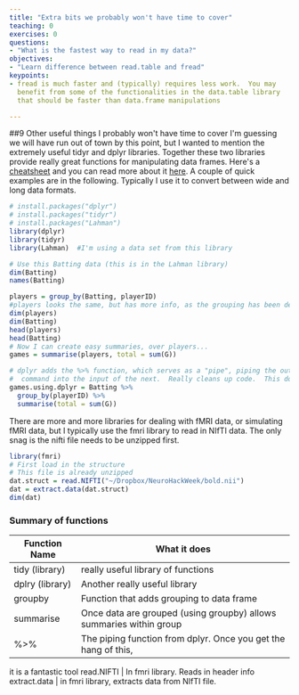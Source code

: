 ```yaml
---
title: "Extra bits we probably won't have time to cover"
teaching: 0
exercises: 0
questions:
- "What is the fastest way to read in my data?"
objectives:
- "Learn difference between read.table and fread"
keypoints:
- fread is much faster and (typically) requires less work.  You may
  benefit from some of the functionalities in the data.table library
  that should be faster than data.frame manipulations

---
```



##9 Other useful things I probably won't have time to cover
I'm guessing we will have run out of town by this point, but I wanted to mention the extremely useful tidyr and dplyr libraries.  Together these two libraries provide really great functions for manipulating data frames.  Here's a [cheatsheet](https://www.rstudio.com/wp-content/uploads/2015/02/data-wrangling-cheatsheet.pdf) and you can read more about it [here](https://rpubs.com/bradleyboehmke/data_wrangling).  A couple of quick examples are in the following.  Typically I use it to convert between wide and long data formats. 

```r
# install.packages("dplyr")
# install.packages("tidyr")
# install.packages("Lahman")
library(dplyr)
library(tidyr)
library(Lahman)  #I'm using a data set from this library
```

```r
# Use this Batting data (this is in the Lahman library)
dim(Batting)
names(Batting)

players = group_by(Batting, playerID)
#players looks the same, but has more info, as the grouping has been defined
dim(players)
dim(Batting)
head(players)
head(Batting)
# Now I can create easy summaries, over players...
games = summarise(players, total = sum(G))

# dplyr adds the %>% function, which serves as a "pipe", piping the output from one
#  command into the input of the next.  Really cleans up code.  This does what the above code did
games.using.dplyr = Batting %>%
  group_by(playerID) %>%
  summarise(total = sum(G))
```

There are more and more libraries for dealing with fMRI data, or simulating fMRI data, but I typically use the fmri library to read in NIfTI data.  The only snag is the nifti file needs to be unzipped first.

```r
library(fmri)
# First load in the structure
# This file is already unzipped
dat.struct = read.NIFTI("~/Dropbox/NeuroHackWeek/bold.nii")
dat = extract.data(dat.struct)
dim(dat)
```
### Summary of functions

Function Name | What it does
------------------------- | -------------------------
tidy (library)  | really useful library of functions
dplry (library) | Another really useful library
groupby | Function that adds grouping to data frame
summarise | Once data are grouped (using groupby) allows summaries within group
%>%  | The piping function from dplyr.  Once you get the hang of this,
it is a fantastic tool
read.NIFTI | In fmri library.  Reads in header info
extract.data | in fmri library, extracts data from NIfTI file.
